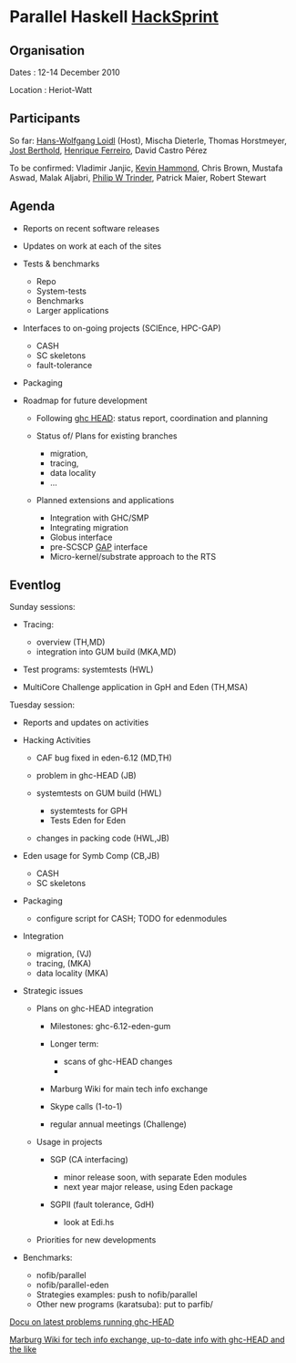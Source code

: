 # Parallel Haskell [HackSprint](hack-sprint)

## Organisation


Dates : 12-14 December 2010


Location : Heriot-Watt

## Participants


So far:
[Hans-Wolfgang Loidl](http://www.macs.hw.ac.uk/~hwloidl/) (Host), Mischa Dieterle, Thomas Horstmeyer, [ Jost Berthold](http://www.mathematik.uni-marburg.de/~berthold/), [ Henrique Ferreiro](http://www.madsgroup.org/staff/henrique/), David Castro Pérez


To be confirmed:
Vladimir Janjic, [Kevin Hammond](http://www.cs.st-andrews.ac.uk/~kh/), Chris Brown, Mustafa Aswad, Malak Aljabri, [ Philip W Trinder](http://www.macs.hw.ac.uk/~trinder/), Patrick Maier, Robert Stewart

## Agenda

- Reports on recent software releases
- Updates on work at each of the sites
- Tests & benchmarks

  - Repo
  - System-tests
  - Benchmarks
  - Larger applications
- Interfaces to on-going projects (SCIEnce, HPC-GAP)

  - CASH
  - SC skeletons
  - fault-tolerance
- Packaging
- Roadmap for future development

  - Following [ghc HEAD](http://james.mathematik.uni-marburg.de:8080/darcs/darcsweb.cgi??r=ghc-HEAD): status report, coordination and planning
  - Status of/ Plans for existing branches 

    - migration, 
    - tracing, 
    - data locality
    - ...
  - Planned extensions and applications

    - Integration with GHC/SMP
    - Integrating migration
    - Globus interface
    - pre-SCSCP [GAP](http://www.gap-system.org/) interface
    - Micro-kernel/substrate approach to the RTS

## Eventlog


Sunday sessions:

- Tracing: 

  - overview (TH,MD)
  - integration into GUM build (MKA,MD)
- Test programs: systemtests (HWL)
- MultiCore Challenge application in GpH and Eden (TH,MSA)


Tuesday session:

- Reports and updates on activities
- Hacking Activities

  - CAF bug fixed in eden-6.12 (MD,TH)
  - problem in ghc-HEAD (JB)
  - systemtests on GUM build (HWL)

    - systemtests for GPH
    - Tests Eden for Eden
  - changes in packing code (HWL,JB) 
- Eden usage for Symb Comp (CB,JB)

  - CASH
  - SC skeletons 
- Packaging 

  - configure script for CASH; TODO for edenmodules
- Integration

  - migration, (VJ)
  - tracing, (MKA)
  - data locality (MKA)
- Strategic issues

  - Plans on ghc-HEAD integration

    - Milestones: ghc-6.12-eden-gum
    - Longer term: 

      - scans of ghc-HEAD changes
      - 
    - Marburg Wiki for main tech info exchange
    - Skype calls (1-to-1)
    - regular annual meetings (Challenge)
  - Usage in projects

    - SGP   (CA interfacing)

      - minor release soon, with separate Eden modules
      - next year major release, using Eden package
    - SGPII (fault tolerance, GdH)

      - look at Edi.hs
  - Priorities for new developments
- Benchmarks:

  - nofib/parallel
  - nofib/parallel-eden
  - Strategies examples: push to nofib/parallel
  - Other new programs (karatsuba): put to parfib/


 
[Docu on latest problems running ghc-HEAD](http://james.mathematik.uni-marburg.de:8080/EdenWiki/BlackholingAndParallelRTS)



[Marburg Wiki for tech info exchange, up-to-date info with ghc-HEAD and the like](http://james.mathematik.uni-marburg.de:8080/EdenWiki/CategoryTechDocs)



